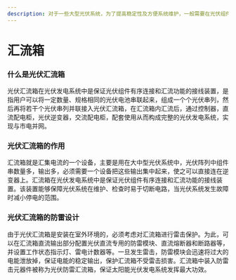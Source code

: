 ```yaml
---
description: 对于一些大型光伏系统，为了提高稳定性及方便系统维护，一般需要在光伏组件和逆变器之间增加直流汇流装置，将光伏组件串列接入光伏阵列防雷汇流箱进行汇流
---
```


# 汇流箱

### 什么是光伏汇流箱

光伏汇流箱在光伏发电系统中是保证光伏组件有序连接和汇流功能的接线装置，是指用户可以将一定数量、规格相同的光伏电池串联起来，组成一个个光伏串列，然后再将若干个光伏串列并联接入光伏汇流箱，在汇流箱内汇流后，通过控制器，直流配电柜，光伏逆变器，交流配电柜，配套使用从而构成完整的光伏发电系统，实现与市电并网。

### 光伏汇流箱的作用

汇流箱就是汇集电流的一个设备，主要是用在大中型光伏系统中，光伏阵列中组件串数量多，输出多，必须需要一个设备把这些输出集中起来，使之可以直接连在逆变器上。汇流箱在光伏发电系统中是保证光伏组件有序连接和汇流功能的接线装置。该装置能够保障光伏系统在维护、检查时易于切断电路，当光伏系统发生故障时减小停电的范围。

### 光伏汇流箱的防雷设计

由于光伏汇流箱是安装在室外环境的，必须考虑对汇流箱进行雷击保护。为此，可以在汇流箱直流输出部分配置光伏直流专用的防雷模块、直流熔断器和断路器等，并设置工作状态指示灯、雷电计数器等。一旦发生雷击，防雷模块会迅速将过大的电能泄放掉，保证电能的稳定输出，保护汇流箱不受雷击损害。汇流箱中装入防雷击元器件被称为光伏防雷汇流箱，保证太阳能光伏发电系统发挥最大功效。
